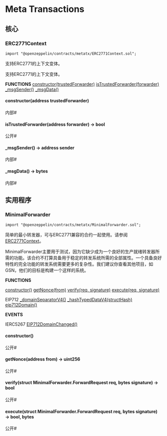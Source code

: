 # Meta Transactions
 
## 核心

### ERC2771Context
```
import "@openzeppelin/contracts/metatx/ERC2771Context.sol";
```

支持ERC2771的上下文变体。

支持ERC2771的上下文变体。

**FUNCTIONS**
[constructor(trustedForwarder)](#constructoraddress-trustedforwarder)
[isTrustedForwarder(forwarder)](#istrustedforwarderaddress-forwarder-→-bool)
[_msgSender()](#_msgsender-→-address-sender)
[_msgData()](#_msgdata-→-bytes)

#### constructor(address trustedForwarder)
内部#

#### isTrustedForwarder(address forwarder) → bool
公开#

#### _msgSender() → address sender
内部#

#### _msgData() → bytes
内部#

## 实用程序

### MinimalForwarder
```
import "@openzeppelin/contracts/metatx/MinimalForwarder.sol";
```

简单的最小转发器，可与ERC2771兼容的合约一起使用。请参阅[ERC2771Context](#erc2771context)。

MinimalForwarder主要用于测试，因为它缺少成为一个良好的生产就绪转发器所需的功能。该合约不打算具备用于稳定的转发系统所需的全部属性。一个具备良好特性的完全功能的转发系统需要更多的复杂性。我们建议你查看其他项目，如GSN，他们的目标是构建一个这样的系统。

**FUNCTIONS**

[constructor()](#constructor)
[getNonce(from)](#getnonceaddress-from-→-uint256)
[verify(req, signature)](#verifystruct-minimalforwarderforwardrequest-req-bytes-signature-→-bool)
[execute(req, signature)](#executestruct-minimalforwarderforwardrequest-req-bytes-signature-→-bool-bytes)

EIP712
[_domainSeparatorV4()](./Utils.md#_domainseparatorv4-→-bytes32)
[_hashTypedDataV4(structHash)](./Utils.md#_hashtypeddatav4bytes32-structhash-→-bytes32)
[eip712Domain()](./Utils.md#eip712domain-→-bytes1-fields-string-name-string-version-uint256-chainid-address-verifyingcontract-bytes32-salt-uint256-extensions)

**EVENTS**

IERC5267
[EIP712DomainChanged()](./Interfaces.md#eip712domainchanged)

#### constructor()
公开#

#### getNonce(address from) → uint256
公开#

#### verify(struct MinimalForwarder.ForwardRequest req, bytes signature) → bool
公开#

#### execute(struct MinimalForwarder.ForwardRequest req, bytes signature) → bool, bytes
公开#
